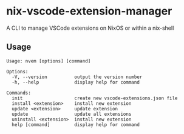 # nix-vscode-extension-manager

A CLI to manage VSCode extensions on NixOS or within a nix-shell

## Usage

```
Usage: nvem [options] [command]

Options:
  -V, --version          output the version number
  -h, --help             display help for command

Commands:
  init                   create new vscode-extensions.json file
  install <extension>    install new extension
  update <extension>     update extension
  update                 update all extensions
  uninstall <extension>  install new extension
  help [command]         display help for command
```

